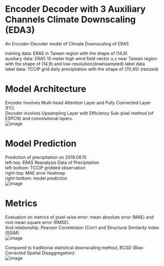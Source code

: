 # Encoder Decoder with 3 Auxiliary Channels Climate Downscaling (EDA3)
An Encoder-Decoder model of Climate Downscaling of ERA5 </br>

training data: ERA5 in Taiwan region with the shape of (14,9)</br> 
auxiliary data: ERA5 10 meter high wind field vector u,v near Taiwan region with the shape of (14,9) and low-resolution(downsampled) label data</br>
label data: TCCIP grid daily precipitation with the shape of (70,45) (resized)</br>

# Model Architecture
Encoder involves Multi-head Attention Layer and Fully Connected Layer (FC). </br>
Decoder involves Upsampling Layer with Efficiency Sub-pixel method (of ESPCN) and convolutional layers. </br>
![image](https://github.com/AugChiang/EnRe3_Climate_Downscaling/blob/main/arch.png)

# Model Prediction

Prediction of precipitation on 2019.08.15 </br>
left-top: ERA5 Reanalysis Data of Precipitation </br>
left-bottom: TCCIP gridded observation </br>
right-top: MAE error heatmap </br>
right-bottom: model prediction </br>
![image](https://github.com/AugChiang/EnRe3_Climate_Downscaling/blob/main/res/20190815.png)

# Metrics
Evaluation on metrics of pixel-wise error: mean absolute error (MAE) and root mean square error (RMSE). </br>
And relationship: Pearson Correletaion (Corr) and Structural Similarity Index (SSIM). </br>
![image](https://github.com/AugChiang/EnRe3_Climate_Downscaling/blob/main/res/metric.png)

Compared to traditional statistical downscaling method, BCSD (Bias-Corrected Spatial Disaggregation): </br>
![image](https://github.com/AugChiang/EnRe3_Climate_Downscaling/blob/main/res/bcsd_metric.png)
